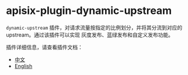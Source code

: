 # apisix-plugin-dynamic-upstream

`dynamic-upstream` 插件，对请求流量按指定的比例划分，并将其分流到对应的 upstream。通过该插件可以实现 灰度发布、蓝绿发布和自定义发布功能。

插件详细信息，请查看插件文档：
- [中文](doc/zh-cn/plugins/dynamic-upstream.md)
- [English](../../plugins/dynamic-upstream.md)